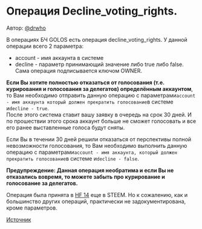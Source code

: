 # ﻿Операция Decline\_voting\_rights.

Автор: [@drwho](https://golos.io/@drwho)

В операциях БЧ GOLOS есть операция decline\_voting\_rights. У данной операции всего 2 параметра:

* account - имя аккаунта в системе
* decline - параметр принимающий значение либо true либо false.
  Сама операция подписывается ключом OWNER.

**Если Вы хотите полностью отказаться от голосования \(т.е. курирования и голосования за делегатов\) определённым аккаунтом**, то Вам необходимо отправить данную операцию с параметрами`account - имя аккаунта который должен прекратить голосование`в системе и`decline - true`.  
После этого система ставит вашу заявку в очередь на срок 30 дней. И по прошествии этого срока аккаунт больше не сможет голосовать и все его ранее выставленные голоса будут сняты.  
  
Если Вы в течении 30 дней решили отказаться от перспективы полной невозможности голосования, то Вам необходимо выполнить данную операцию с параметрами`account - имя аккаунта, который должен прекратить голосование`в системе и`decline - false`.

**Предупреждение: Данная операция необратима и если Вы  не отказались вовремя, то можете забыть про курирование и голосование за делегатов.**

Операция была принята в [HF 14](https://github.com/steemit/steem/releases/tag/v0.14.2) еще в STEEM. Но к сожалению, как и большинство других операций, практически не задокументирована, кроме параметров.

[Источник](https://golos.io/ru--golos/@drwho/operacziya-decline-voting-rights)

